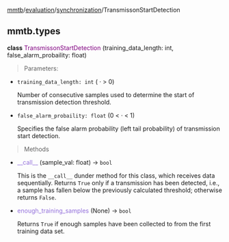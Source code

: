 [mmtb](../../../README.md)/[evaluation](../..//evaluation.md)/[synchronization](../synchronization.md)/TransmissonStartDetection

## mmtb.types

**class** <span style="color:purple;">TransmissonStartDetection</span>
 (training_data_length: int, false_alarm_probaility: float)

> Parameters:

+ `training_data_length: int` ( &middot; > 0)

    Number of consecutive samples used to determine the start of transmission detection threshold.

+ `false_alarm_probaility: float` (0 < &middot; < 1)

    Specifies the false alarm probability (left tail probability) of transmission start detection.

> Methods

+ <span style="color:mediumpurple;">\_\_call\_\_</span> (sample_val: float) -> `bool`

    This is the `__call__` dunder method for this class, which receives data sequentially. Returns `True` only if a transmission has been detected, i.e., a sample has fallen below the previously calculated threshold; otherwise returns `False`.


+ <span style="color: mediumpurple;">enough_training_samples</span> (None) -> `bool`

    Returns `True` if enough samples have been collected to from the first training data set.